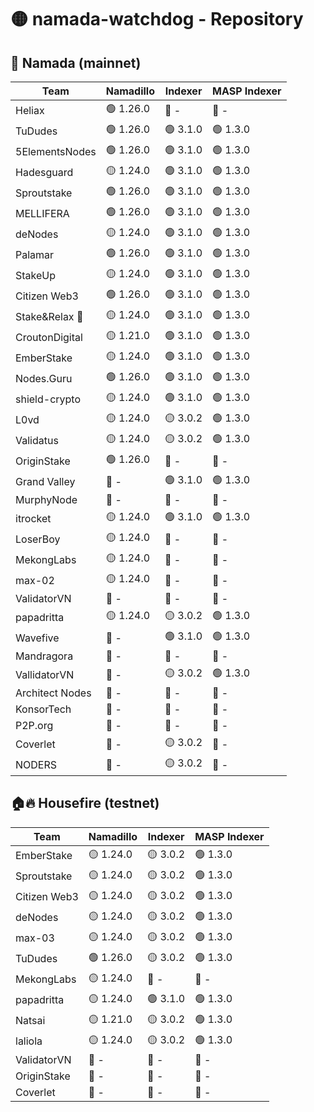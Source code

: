 # 🟡 namada-watchdog - Repository

## 🚀 Namada (mainnet)

| Team | Namadillo | Indexer | MASP Indexer |
|-|-|-|-|
| Heliax | 🟢 1.26.0 | 🔴 - | 🔴 - |
| TuDudes | 🟢 1.26.0 | 🟢 3.1.0 | 🟢 1.3.0 |
| 5ElementsNodes | 🟢 1.26.0 | 🟢 3.1.0 | 🟢 1.3.0 |
| Hadesguard | 🟡 1.24.0 | 🟢 3.1.0 | 🟢 1.3.0 |
| Sproutstake | 🟢 1.26.0 | 🟢 3.1.0 | 🟢 1.3.0 |
| MELLIFERA | 🟢 1.26.0 | 🟢 3.1.0 | 🟢 1.3.0 |
| deNodes | 🟡 1.24.0 | 🟢 3.1.0 | 🟢 1.3.0 |
| Palamar | 🟢 1.26.0 | 🟢 3.1.0 | 🟢 1.3.0 |
| StakeUp | 🟡 1.24.0 | 🟢 3.1.0 | 🟢 1.3.0 |
| Citizen Web3 | 🟢 1.26.0 | 🟢 3.1.0 | 🟢 1.3.0 |
| Stake&Relax 🦥 | 🟡 1.24.0 | 🟢 3.1.0 | 🟢 1.3.0 |
| CroutonDigital | 🟡 1.21.0 | 🟢 3.1.0 | 🟢 1.3.0 |
| EmberStake | 🟡 1.24.0 | 🟢 3.1.0 | 🟢 1.3.0 |
| Nodes.Guru | 🟢 1.26.0 | 🟢 3.1.0 | 🟢 1.3.0 |
| shield-crypto | 🟡 1.24.0 | 🟢 3.1.0 | 🟢 1.3.0 |
| L0vd | 🟡 1.24.0 | 🟡 3.0.2 | 🟢 1.3.0 |
| Validatus | 🟡 1.24.0 | 🟡 3.0.2 | 🟢 1.3.0 |
| OriginStake | 🟢 1.26.0 | 🔴 - | 🔴 - |
| Grand Valley | 🔴 - | 🟢 3.1.0 | 🟢 1.3.0 |
| MurphyNode | 🔴 - | 🔴 - | 🔴 - |
| itrocket | 🟡 1.24.0 | 🟢 3.1.0 | 🟢 1.3.0 |
| LoserBoy | 🟡 1.24.0 | 🔴 - | 🔴 - |
| MekongLabs | 🟡 1.24.0 | 🔴 - | 🔴 - |
| max-02 | 🟡 1.24.0 | 🔴 - | 🔴 - |
| ValidatorVN | 🔴 - | 🔴 - | 🔴 - |
| papadritta | 🟡 1.24.0 | 🟡 3.0.2 | 🟢 1.3.0 |
| Wavefive | 🔴 - | 🟢 3.1.0 | 🟢 1.3.0 |
| Mandragora | 🔴 - | 🔴 - | 🔴 - |
| VallidatorVN | 🔴 - | 🟡 3.0.2 | 🟢 1.3.0 |
| Architect Nodes | 🔴 - | 🔴 - | 🔴 - |
| KonsorTech | 🔴 - | 🔴 - | 🔴 - |
| P2P.org | 🔴 - | 🔴 - | 🔴 - |
| Coverlet | 🔴 - | 🟡 3.0.2 | 🔴 - |
| NODERS | 🔴 - | 🟡 3.0.2 | 🔴 - |

## 🏠🔥 Housefire (testnet)

| Team | Namadillo | Indexer | MASP Indexer |
|-|-|-|-|
| EmberStake | 🟡 1.24.0 | 🟡 3.0.2 | 🟢 1.3.0 |
| Sproutstake | 🟡 1.24.0 | 🟡 3.0.2 | 🟢 1.3.0 |
| Citizen Web3 | 🟡 1.24.0 | 🟡 3.0.2 | 🟢 1.3.0 |
| deNodes | 🟡 1.24.0 | 🟡 3.0.2 | 🟢 1.3.0 |
| max-03 | 🟡 1.24.0 | 🟡 3.0.2 | 🟢 1.3.0 |
| TuDudes | 🟢 1.26.0 | 🟡 3.0.2 | 🟢 1.3.0 |
| MekongLabs | 🟡 1.24.0 | 🔴 - | 🔴 - |
| papadritta | 🟡 1.24.0 | 🟢 3.1.0 | 🟢 1.3.0 |
| Natsai | 🟡 1.21.0 | 🟡 3.0.2 | 🟢 1.3.0 |
| laliola | 🟡 1.24.0 | 🟡 3.0.2 | 🟢 1.3.0 |
| ValidatorVN | 🔴 - | 🔴 - | 🔴 - |
| OriginStake | 🔴 - | 🔴 - | 🔴 - |
| Coverlet | 🔴 - | 🔴 - | 🔴 - |

